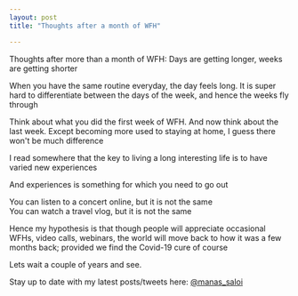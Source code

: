```yaml
---
layout: post
title: "Thoughts after a month of WFH"

---
```


Thoughts after more than a month of WFH: Days are getting longer, weeks are getting shorter

When you have the same routine everyday, the day feels long. It is super hard to differentiate between the days of the week, and hence the weeks fly through

Think about what you did the first week of WFH. And now think about the last week. Except becoming more used to staying at home, I guess there won't be much difference

I read somewhere that the key to living a long interesting life is to have varied new experiences

And experiences is something for which you need to go out

You can listen to a concert online, but it is not the same  
You can watch a travel vlog, but it is not the same

Hence my hypothesis is that though people will appreciate occasional WFHs, video calls, webinars, the world will move back to how it was a few months back; provided we find the Covid-19 cure of course

Lets wait a couple of years and see.

Stay up to date with my latest posts/tweets here: [@manas_saloi](http://twitter.com/manas_saloi)
